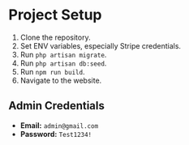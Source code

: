 # Project Setup

1. Clone the repository.  
2. Set ENV variables, especially Stripe credentials.  
3. Run `php artisan migrate`.  
4. Run `php artisan db:seed`.  
5. Run `npm run build`.  
6. Navigate to the website.  

## Admin Credentials

- **Email:** `admin@gmail.com`  
- **Password:** `Test1234!`  